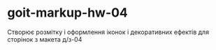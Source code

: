 # goit-markup-hw-04
 Створює розмітку і оформлення іконок і декоративних ефектів для сторінок з макета д/з-04
